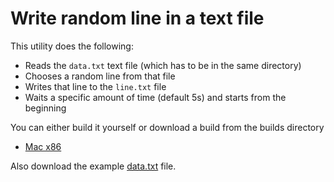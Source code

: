 
# Write random line in a text file

This utility does the following:
* Reads the `data.txt` text file (which has to be in the same directory)
* Chooses a random line from that file 
* Writes that line to the `line.txt` file
* Waits a specific amount of time (default 5s) and starts from the beginning

You can either build it yourself or download a build from the builds directory

* [Mac x86](builds/obs-random-line-mac-x86)


Also download the example [data.txt](data.txt) file.
